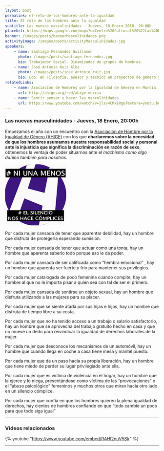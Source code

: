 ```yaml
---
layout: post
permalink: el-reto-de-los-hombres-ante-la-igualdad
title: El reto de los hombres ante la igualdad
subtitle: Las nuevas masculinidades - Jueves, 18 Enero 2018, 20:00h
placeUrl: https://maps.google.com/maps?q=Centro%20Cultural%20%22Las%20Balsas%22&t=&z=13
banner: /images/posts/bannerMasculinidades.png
activityImage: /images/posts/activityMasculinidades.jpg
speakers: 
    - name: Santiago Fernández Guillamón
      photo: /images/posts/santiago_fernandez.jpg
      bio: Trabajador Social. Dinamizador de grupos de hombres.
    - name: José Antonio Ruiz Alba
      photo: /images/posts/jose_antonio_ruiz.jpg
      bio: Ldo. en Filosofía, asesor y técnico en proyectos de genero y nuevas masculinidades.
relatedLinks: 
    - name: Asociación de Hombres por la Igualdad de Género en Murcia.
      url: http://ahige.org/red/ahige-murcia
    - name: Sentir pensar y hacer las masculinidades.
      url: https://www.youtube.com/watch?v=jlsv4CMxIRg&feature=youtu.be&t=16m16s
---
```


### Las nuevas masculinidades - Jueves, 18 Enero, 20:00h

Empezamos el año con un encuentro con la [Asociación de Hombre por la Igualdad de Género (AHIGE)](https://www.facebook.com/asociacion.ahige) con los que **charlaremos sobre la necesidad de que los hombres asumamos nuestra responsabilidad social y personal ante la injusticia que significa la discriminación en razón de sexo**, obtenemos la ventaja de poder situarnos ante el *machismo como algo dañino también para nosotros*.

![ahigelogo](/images/posts/ahigeLogo.png)

Por cada mujer cansada de tener que aparentar debilidad,
hay un hombre que disfruta de protegerla esperando sumisión.

Por cada mujer cansada de tener que actuar como una tonta, hay un hombre que aparenta saberlo todo porque eso le da poder.

Por cada mujer cansada de ser calificada como “hembra emocional” ,
hay un hombre que aparenta ser fuerte y frío para mantener sus privilegios.

Por cada mujer catalogada de poco femenina cuando compite,
hay un hombre al que no le importa pisar a quien sea con tal de ser el primero.

Por cada mujer cansada de sentirse un objeto sexual,
hay un hombre que disfruta utilizando a las mujeres para su placer.

Por cada mujer que se siente atada por sus hijas e hijos,
hay un hombre que disfruta de tiempo libre a su costa.

Por cada mujer que no ha tenido acceso a un trabajo o salario satisfactorio,
hay un hombre que se aprovecha del trabajo gratuito hecho en casa y que no mueve un dedo para reivindicar la igualdad de derechos laborales de la mujer.

Por cada mujer que desconoce los mecanismos de un automóvil,
hay un hombre que cuando llega en coche a casa tiene mesa y mantel puesto.

Por cada mujer que da un paso hacia su propia liberación,
hay un hombre que tiene miedo de perder su lugar privilegiado ante ella.

Por cada mujer que es víctima de violencia en el hogar,
hay un hombre que la ejerce y lo niega, presentándose como víctima de las “provocaciones” o el “abuso psicológico” femeninos y muchos otros que miran hacia otro lado en un silencio cómplice.

Por cada mujer que confía en que los hombres quieren la plena igualdad de derechos, hay cientos de hombres confiando en que “todo cambie un poco para que todo siga igual”

***

### Vídeos relacionados

{% youtube "https://www.youtube.com/embed/RAHl2nuV5Sk" %}
***